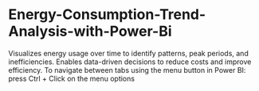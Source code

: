 # Energy-Consumption-Trend-Analysis-with-Power-Bi
Visualizes energy usage over time to identify patterns, peak periods, and inefficiencies. Enables data-driven decisions to reduce costs and improve efficiency.
To navigate between tabs using the menu button in Power BI:
press Ctrl + Click on the menu options
